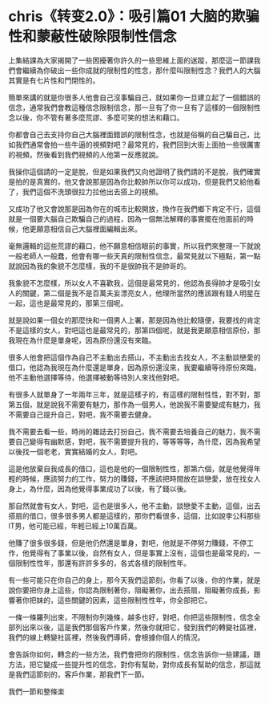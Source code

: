 # chris《转变2.0》：吸引篇01 大脑的欺骗性和蒙蔽性破除限制性信念

上集結課為大家揭開了一些困擾著你許久的一些思維上面的迷蹤，那麼這一節課我們會繼續為你破出一些你成就的限制性的性念，那什麼叫限制性念？我們人的大腦其實是有七片性和門閉性的。

簡單來講的就是你很多人他會自己沒事騙自己，就如果你一旦建立起了一個錯誤的信念，通常我們會教這種信念限制信念，那一旦有了你一旦有了這樣的一個限制性念以後，你不管有著多麼荒謬、多麼可笑的想法和藉口。

你都會自己去支持你自己大腦裡面錯誤的限制性念，也就是俗稱的自己騙自己，比如我們通常會拍一些牛逼的視頻對吧？最常見的，我們回到大街上面拍一些很厲害的視頻，然後看到我們視頻的人他第一反應就說。

我操你這個請的一定是脫，但是如果我們又向他證明了我們請的不是脫，我們確實是拍的是真實的，他又會說那是因為你比較帥所以你可以成功，但是我們又給他看了，我們這個不洗頭很拉力拉他出去搭上的視頻。

又成功了他又會說那是因為你在的城市比較開放，換作在我們鄉下肯定不行，這個就是一個要大腦自己欺騙自己的過程，因為一個無法解釋的事實擺在他面前的時候，他更願意相信自己大腦裡面編輯出來。

毫無邏輯的這些荒謬的藉口，他不願意相信眼前的事實，所以我們來整理一下就說一般老師人一般蠢，他會有哪一些天真的限制性信念，最常見就以下極點，第一點就說因為我的象貌不怎麼樣，我的不是很帥我不是帥哥的。

我象貌不怎麼樣，所以女人不喜歡我，這個是最常見的，他認為長得帥才是吸引女人的關鍵，第二個是我不是百萬夫妄漂亮女人，他理所當然的應該跟有錢人明星在一起，這也是最常見的，那第三個呢。

就是說如果一個女的那麼快和一個男人上署，那是因為他比較隨便，我要找的肯定不是這樣的女人，對吧這也是最常見的，那第四個呢，就是我更願意相信原份，那我現在為什麼是單身呢，因為原份還沒有來臨。

很多人他會把這個作為自己不主動出去搭山，不主動出去找女人，不主動談戀愛的借口，他認為我現在為什麼還是單身，因為原份還沒來，我要繼續等待原份來臨，他不主動他選擇等待，他選擇被動等待別人來找他對吧。

有很多人就單身了一年兩年三年，就是這樣子的，有這樣的限制性性，對不對，那第五個，就是說我不需要有魅力，那作為一個男人，他說我不需要變成有魅力，我不需要自己提升自己，對吧，我不需要去健身。

我不需要去看一些，時尚的雜誌去打扮自己，我不需要去培養自己的魅力，我不需要自己變得有幽默感，對吧，我不需要提升我的，等等等等，為什麼，因為我希望以後找一個老老，實實結婚的女人，對吧。

這是他放棄自我成長的借口，這也是他的一個限制性性，那第六個，就是他覺得年輕的時候，應該努力的工作，努力的賺錢，不應該把時間放在談戀愛，放在找女人身上，為什麼，因為他覺得事業成功了以後，有了錢以後。

那自然就會有女人，對吧，這也是很多人，他不主動，談戀愛不主動，這個，出去搭扇的借口，很多很多男人都是這樣的，那你們看很多，這個，比如說李公科那些IT男，他可能已經，年輕已經上10萬百萬。

他賺了很多很多錢，但是他仍然還是單身，對吧，他就是不停努力賺錢，不停工作，他覺得有了事業以後，自然有女人，但是事實上沒有，這個也是最常見的，一個限制性性年，那還有許許多多的，各式各樣的限制性年。

有一些可能只在你自己的身上，那今天我們這節刻，你看了以後，你的作業，就是說你要把你身上這些，你認為限制著你，阻礙著你，出去搭扇，阻礙著你成長，影響著你把妹的，這些關鍵的因素，這些限制性性年，你全部把它。

一條一條羅列出來，不限制你列幾條，越多也好，對吧，你把這些限制性，信念全部列出來以後，這是我們那個客戶作業，然後你就把它，發到我們的轉變社區裡，我們的線上轉變社區裡，然後我們導師，會根據你個人的情況。

會告訴你如何，轉念的一些方法，我們會把你的限制性，信念告訴你一些建議，跟方法，把它變成一些提升性的信念，對你有幫助，對你成長有幫助的信念，那這就是我們這節刻的，客戶作業，那我們下一節。

我們一節和整條楽